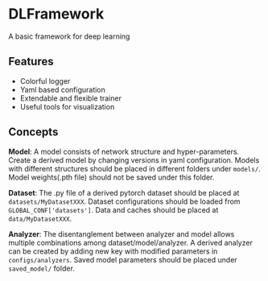 # DLFramework

A basic framework for deep learning

## Features

- Colorful logger
- Yaml based configuration
- Extendable and flexible trainer
- Useful tools for visualization

## Concepts

**Model**: A model consists of network structure and hyper-parameters. Create a derived model by changing versions in yaml configuration.
Models with different structures should be placed in different folders under `models/`. Model weights(.pth file) should not be saved under this folder.

**Dataset**: The .py file of a derived pytorch dataset should be placed at `datasets/MyDatasetXXX`. 
Dataset configurations should be loaded from `GLOBAL_CONF['datasets']`. Data and caches should be placed at `data/MyDatasetXXX`.

**Analyzer**: The disentanglement between analyzer and model allows multiple combinations among dataset/model/analyzer.
A derived analyzer can be created by adding new key with modified parameters in `configs/analyzers`.
Saved model parameters should be placed under `saved_model/` folder.